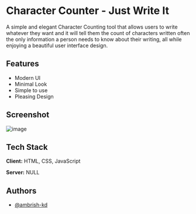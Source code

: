 # Character Counter - Just Write It

A simple and elegant Character Counting tool that allows users to write whatever they want and it will tell them the count of characters written often the only information a person needs to know about their writing, all while enjoying a beautiful user interface design.

## Features

- Modern UI
- Minimal Look
- Simple to use
- Pleasing Design

## Screenshot

![image](https://github.com/ambrish-kd/Character-Counter/assets/90711457/fbb5d182-4318-494e-a0b2-3624f6ba2706)

## Tech Stack

**Client:** HTML, CSS, JavaScript

**Server:** NULL

## Authors

- [@ambrish-kd](https://github.com/ambrish-kd)
